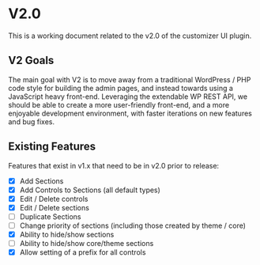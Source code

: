 # V2.0

This is a working document related to the v2.0 of
the customizer UI plugin.

## V2 Goals

The main goal with V2 is to move away from a traditional
WordPress / PHP code style for building the admin pages, 
and instead towards using a JavaScript heavy front-end.
Leveraging the extendable WP REST API, we should be
able to create a more user-friendly front-end, and a more
enjoyable development environment, with faster iterations
on new features and bug fixes.

## Existing Features

Features that exist in v1.x that need to be in v2.0
prior to release:

- [x] Add Sections
- [x] Add Controls to Sections (all default types)
- [x] Edit / Delete controls
- [x] Edit / Delete sections
- [ ] Duplicate Sections
- [ ] Change priority of sections (including those created by theme / core)
- [x] Ability to hide/show sections
- [ ] Ability to hide/show core/theme sections
- [x] Allow setting of a prefix for all controls
